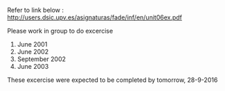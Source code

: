 Refer to link below :
http://users.dsic.upv.es/asignaturas/fade/inf/en/unit06ex.pdf

Please work in group to do excercise
1. June 2001
2. June 2002
3. September 2002
4. June 2003

These excercise were expected to be completed by tomorrow, 28-9-2016
